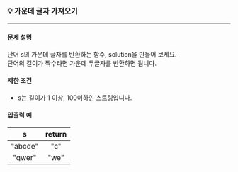 ### 💡 가운데 글자 가져오기
***

#### 문제 설명
단어 s의 가운데 글자를 반환하는 함수, solution을 만들어 보세요.</br>
단어의 길이가 짝수라면 가운데 두글자를 반환하면 됩니다.

#### 제한 조건
* s는 길이가 1 이상, 100이하인 스트링입니다.

#### 입출력 예
|s|return|
|:---:|:---:|
|"abcde"|"c"|
|"qwer"|"we"|
